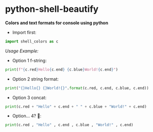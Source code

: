 # python-shell-beautify
**Colors and text formats for console using python**

* Import first:
```python
import shell_colors as c
```
_Usage Example:_

* Option 1 f-string:
```python
print(f"{c.red}Hello{c.end} {c.blue}World!{c.end}") 
```

* Option 2 string format:
```python
print("{}Hello{} {}World!{}".format(c.red, c.end, c.blue, c.end))
```

* Option 3 concat:
```python
print(c.red + "Hello" + c.end + " " + c.blue + "World!" + c.end) 
```

* Option... 4? 👀:
```python
print(c.red , "Hello" , c.end , c.blue , "World!" , c.end) 
```

